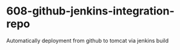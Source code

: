 # 608-github-jenkins-integration-repo
Automatically deployment from github to tomcat via jenkins build
